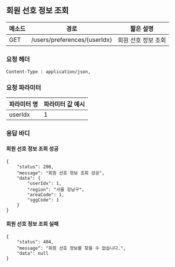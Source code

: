 ## 회원 선호 정보 조회

| 메소드 | 경로                         | 짧은 설명           |
| ------ | ---------------------------- | ------------------- |
| GET    | /users/preferences/{userIdx} | 회원 선호 정보 조회 |

### 요청 헤더

```
Content-Type : application/json,
```

### 요청 파라미터

| 파라미터 명 | 파라미터 값 예시 |
| ----------- | ---------------- |
| userIdx     | 1                |

### 응답 바디

#### 회원 선호 정보 조회 성공

```
{
    "status": 200,
    "message": "회원 선호 정보 조회 성공",
    "data": {
        "userIdx": 1,
        "region": "서울 강남구",
        "areaCode": 1,
        "sggCode": 1
    }
}
```

#### 회원 선호 정보 조회 실패

```
{
    "status": 404,
    "message": "회원 선호 정보를 찾을 수 없습니다.",
    "data": null
}
```